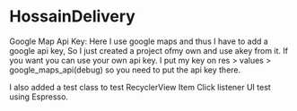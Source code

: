 # HossainDelivery

Google Map Api Key: 
Here I use google maps and thus I have to add a google api key, So I just created a project ofmy own and use akey from it. 
If you want you can use your own api key.
I put my key on 
res > values > google_maps_api(debug)
so you need to put the api key there. 

I also added a test class to test RecyclerView Item Click listener UI test using Espresso. 
